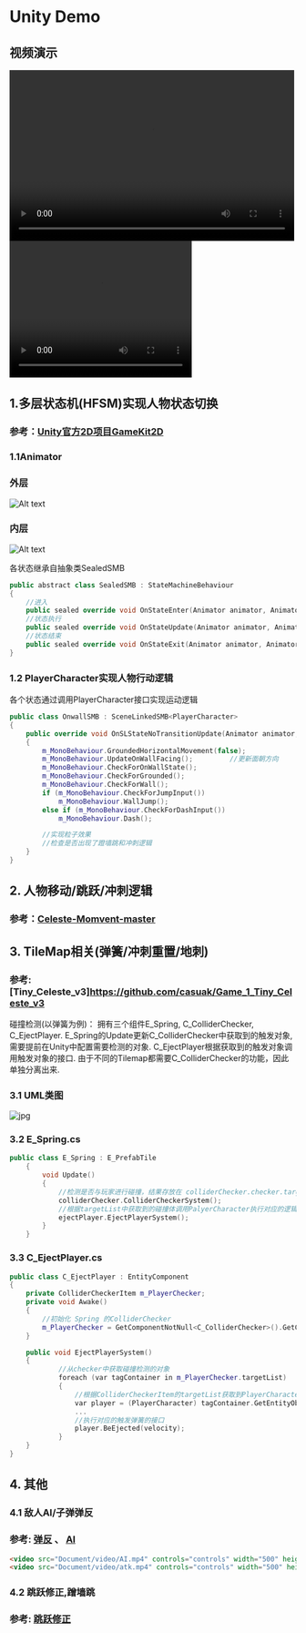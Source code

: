 # Unity Demo

## 视频演示
<video src="Document/video/MyVideo_1.mp4" controls="controls" width="500" height="300"></video>
<video width="320" height="240" controls>
    <source src="Document/video/MyVideo_1.mp4" type="video/mp4">
</video>

## 1.多层状态机(HFSM)实现人物状态切换
### 参考：[Unity官方2D项目GameKit2D](https://learn.unity.com/project/2d-you-xi-tao-jian)

### 1.1Animator
### 外层
![Alt text](Document/images/Animator1.png "Animator")

### 内层

![Alt text](Document/images/Animator2.png "Animator")

各状态继承自抽象类SealedSMB
```cpp
public abstract class SealedSMB : StateMachineBehaviour
{
    //进入
    public sealed override void OnStateEnter(Animator animator, AnimatorStateInfo stateInfo, int layerIndex) { }
    //状态执行
    public sealed override void OnStateUpdate(Animator animator, AnimatorStateInfo stateInfo, int layerIndex) { }
    //状态结束
    public sealed override void OnStateExit(Animator animator, AnimatorStateInfo stateInfo, int layerIndex) { }
}
```

### 1.2 PlayerCharacter实现人物行动逻辑

各个状态通过调用PlayerCharacter接口实现运动逻辑
```cpp
public class OnwallSMB : SceneLinkedSMB<PlayerCharacter>
{
    public override void OnSLStateNoTransitionUpdate(Animator animator, AnimatorStateInfo stateInfo, int layerIndex)
    {
        m_MonoBehaviour.GroundedHorizontalMovement(false); 
        m_MonoBehaviour.UpdateOnWallFacing();         //更新面朝方向
        m_MonoBehaviour.CheckForOnWallState();
        m_MonoBehaviour.CheckForGrounded();
        m_MonoBehaviour.CheckForWall();
        if (m_MonoBehaviour.CheckForJumpInput())
            m_MonoBehaviour.WallJump();
        else if (m_MonoBehaviour.CheckForDashInput())
            m_MonoBehaviour.Dash();

        //实现粒子效果
        //检查是否出现了蹬墙跳和冲刺逻辑
    }
}   
```
## 2. 人物移动/跳跃/冲刺逻辑
### 参考：[Celeste-Momvent-master](https://github.com/mixandjam/Celeste-Movement)


## 3. TileMap相关(弹簧/冲刺重置/地刺)
### 参考:[Tiny_Celeste_v3]https://github.com/casuak/Game_1_Tiny_Celeste_v3
碰撞检测(以弹簧为例)：
拥有三个组件E_Spring, C_ColliderChecker, C_EjectPlayer. E_Spring的Update更新C_ColliderChecker中获取到的触发对象, 需要提前在Unity中配置需要检测的对象.  C_EjectPlayer根据获取到的触发对象调用触发对象的接口. 由于不同的Tilemap都需要C_ColliderChecker的功能，因此单独分离出来.
### 3.1 UML类图
![jpg](Document/images/UML.jpg)
### 3.2 E_Spring.cs
```cpp
public class E_Spring : E_PrefabTile
    {
        void Update()
        {
            //检测是否与玩家进行碰撞，结果存放在 colliderChecker.checker.targetList
            colliderChecker.ColliderCheckerSystem();
            //根据targetList中获取到的碰撞体调用PalyerCharacter执行对应的逻辑
            ejectPlayer.EjectPlayerSystem();
        }
    }
```

### 3.3 C_EjectPlayer.cs
```cpp
public class C_EjectPlayer : EntityComponent
{
    private ColliderCheckerItem m_PlayerChecker;
    private void Awake()
    {
        //初始化 Spring 的ColliderChecker
        m_PlayerChecker = GetComponentNotNull<C_ColliderChecker>().GetChecker("Player Checker");
    }

    public void EjectPlayerSystem()
    {
            //从checker中获取碰撞检测的对象
            foreach (var tagContainer in m_PlayerChecker.targetList)
            {
                //根据ColliderCheckerItem的targetList获取到PlayerCharacter对象
                var player = (PlayerCharacter) tagContainer.GetEntityObject();
                ...
                //执行对应的触发弹簧的接口
                player.BeEjected(velocity);
            }
    }
}
```

## 4. 其他

### 4.1 敌人AI/子弹弹反
### 参考: [弹反](https://www.bilibili.com/video/BV1ES4y177Tx?spm_id_from=333.1007.top_right_bar_window_custom_collection.content.click&vd_source=1f4a7a119cba75354caa87a52ab8737c) 、 [AI](https://github.com/RedFF0000/Finite-state-machine)
```HTML
<video src="Document/video/AI.mp4" controls="controls" width="500" height="300"></video>
<video src="Document/video/atk.mp4" controls="controls" width="500" height="300"></video>
```
### 4.2 跳跃修正,蹭墙跳
### 参考: [跳跃修正](https://www.bilibili.com/video/BV17Z4y1v7ox?spm_id_from=333.999.0.0)
